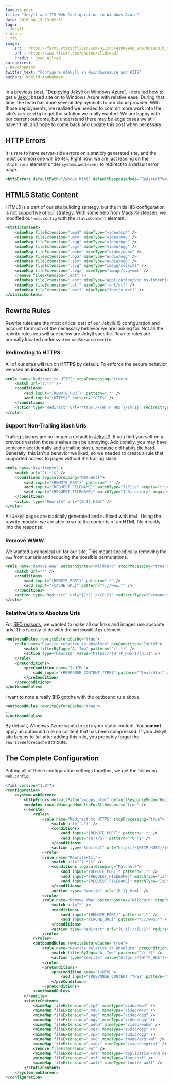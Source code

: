 ```yaml
---
layout: post
title: "Jekyll and IIS Web Configuration in Windows Azure"
date: 2016-04-15 13:02:37
tags:
- Jekyll
- Azure
- IIS
image:
    src : https://farm5.staticflickr.com/4113/5441989960_8d97061ac8_b_d.jpg
    url : https://www.flickr.com/photos/alldread/
    credit : Ryan Allred
categories:
- Development
twitter_text: "Configure #Jekyll in @windowsazure and #IIS"
authors: Khalid Abuhakmeh
---
```


In a previous post, ["Deploying Jekyll on Windows Azure"](/2016-02-10-deploying-jekyll-to-windows-azure-app-services), I detailed how to get a [Jekyll](https://jekyllrb.com/) based site on to Windows Azure with relative ease. During that time, the team has done several deployments to our cloud provider. With those deployments, we realized we needed to commit more work into the site's `web.config` to get the solution we really wanted. We are happy with our current outcome, but understand there may be edge cases we still haven't hit, and hope to come back and update this post when necessary. 

## HTTP Errors

It is rare to have server-side errors on a staticly generated site, and the most common one will be `404`. Right now, we are just leaning on the `httpErrors` element under `system.webServer` to redirect to a default error page.

```xml
<httpErrors defaultPath="/woops.html" defaultResponseMode="Redirect"></httpErrors>
```

## HTML5 Static Content

HTML5 is a part of our site building strategy, but the initial IIS configuration is not supportive of our strategy. With some help from [Mads Kristensen](http://madskristensen.net/post/prepare-webconfig-for-html5-and-css3), we modified our `web.config` with the `staticContent` element.

```xml
<staticContent>
    <mimeMap fileExtension=".mp4" mimeType="video/mp4" />
    <mimeMap fileExtension=".m4v" mimeType="video/m4v" />
    <mimeMap fileExtension=".ogg" mimeType="video/ogg" />
    <mimeMap fileExtension=".ogv" mimeType="video/ogg" />
    <mimeMap fileExtension=".webm" mimeType="video/webm" />
    <mimeMap fileExtension=".oga" mimeType="audio/ogg" />
    <mimeMap fileExtension=".spx" mimeType="audio/ogg" />
    <mimeMap fileExtension=".svg" mimeType="image/svg+xml" />
    <mimeMap fileExtension=".svgz" mimeType="image/svg+xml" />
    <remove fileExtension=".eot" />
    <mimeMap fileExtension=".eot" mimeType="application/vnd.ms-fontobject" />
    <mimeMap fileExtension=".otf" mimeType="font/otf" />
    <mimeMap fileExtension=".woff" mimeType="font/x-woff" />
</staticContent>
```

## Rewrite Rules

Rewrite rules are the most critical part of our Jekyll/IIS configuration and account for much of the necessary behavior we are looking for. Not all the rewrite rules you will see below are Jekyll specific. Rewrite rules are normally located under `system.webServer/rewrite`.

### Redirecting to HTTPS

All of our sites will run on **HTTPS** by default. To enforce the secure behavior we used an **inbound** rule.

```xml
<rule name="Redirect to HTTPS" stopProcessing="true">
    <match url="(.*)" />
    <conditions>
        <add input="{REMOTE_PORT}" pattern=".*" />
        <add input="{HTTPS}" pattern="^OFF$" />
    </conditions>
    <action type="Redirect" url="https://{HTTP_HOST}/{R:1}" redirectType="Permanent" />
</rule>
```

### Support Non-Trailing Slash Urls

Trailing slashes are no longer a default in [Jekyll 3]( https://jekyllrb.com/docs/upgrading/2-to-3/#permalinks-no-longer-automatically-add-a-trailing-slash). If you find yourself on a previous version those slashes can be annoying. Additionally, you may have someone accidentally add a trailing slash, because old habits die hard. Generally, this isn't a behavior we liked, so we needed to create a rule that supported access to pages without the trailing slash. 

```xml
<rule name="RewriteHtml">
    <match url="^(.*)$" />
    <conditions logicalGrouping="MatchAll">
        <add input="{REMOTE_PORT}" pattern=".*" />
        <add input="{REQUEST_FILENAME}" matchType="IsFile" negate="true" />
        <add input="{REQUEST_FILENAME}" matchType="IsDirectory" negate="true" />
    </conditions>
    <action type="Rewrite" url="{R:1}.html" />
</rule>
```

All Jekyll pages are statically generated and suffixed with `html`. Using the rewrite module, we are able to write the contents of an HTML file directly into the response.

### Remove WWW

We wanted a canonical url for our site. This meant specifically removing the `www` from our urls and reducing the possible permutations.

```xml
<rule name="Remove WWW" patternSyntax="Wildcard" stopProcessing="true">
    <match url="*" />
    <conditions>
        <add input="{REMOTE_PORT}" pattern=".*" />
        <add input="{CACHE_URL}" pattern="*://www.*" />
    </conditions>
    <action type="Redirect" url="{C:1}://{C:2}" redirectType="Permanent" />
</rule>
```

### Relative Urls to Absolute Urls

For [SEO reasons](https://moz.com/blog/relative-vs-absolute-urls-whiteboard-friday), we wanted to make all our links and images use absolute urls. This is easy to do with the `outboundRules` element. 

```xml
<outboundRules rewriteBeforeCache="true">
    <rule name="Rewrite relative to absolute" preCondition="IsHtml">
        <match filterByTags="A, Img" pattern="^/(.*)" />
        <action type="Rewrite" value="https://{HTTP_HOST}/{R:1}" />
    </rule>
    <preConditions>
        <preCondition name="IsHTML">
            <add input="{RESPONSE_CONTENT_TYPE}" pattern="^text/html" />
        </preCondition>
    </preConditions>
</outboundRules>
```

I want to note a really **BIG** gotcha with the outbound rule above.

```xml
<outboundRules rewriteBeforeCache="true">
...
</outboundRules>
```

By default, Windows Azure wants to `gzip` your static content. You **cannot** apply an outbound rule on content that has been compressed. If your Jekyll site begins to fail after adding this rule, you probably forgot the `rewriteBeforeCache` attribute.

## The Complete Configuration

Putting all of these configuration settings together, we get the following `web.config`:

```xml
<?xml version="1.0"?>
<configuration>
    <system.webServer>
        <httpErrors defaultPath="/woops.html" defaultResponseMode="Redirect"></httpErrors>
        <modules runAllManagedModulesForAllRequests="true" />
        <rewrite>
            <rules>
                <rule name="Redirect to HTTPS" stopProcessing="true">
                    <match url="(.*)" />
                    <conditions>
                        <add input="{REMOTE_PORT}" pattern=".*" />
                        <add input="{HTTPS}" pattern="^OFF$" />
                    </conditions>
                    <action type="Redirect" url="https://{HTTP_HOST}/{R:1}" redirectType="Permanent" />
                </rule>
                <rule name="RewriteHtml">
                    <match url="^(.*)$" />
                    <conditions logicalGrouping="MatchAll">
                        <add input="{REMOTE_PORT}" pattern=".*" />
                        <add input="{REQUEST_FILENAME}" matchType="IsFile" negate="true" />
                        <add input="{REQUEST_FILENAME}" matchType="IsDirectory" negate="true" />
                    </conditions>
                    <action type="Rewrite" url="{R:1}.html" />
                </rule>
                <rule name="Remove WWW" patternSyntax="Wildcard" stopProcessing="true">
                    <match url="*" />
                    <conditions>
                        <add input="{REMOTE_PORT}" pattern=".*" />
                        <add input="{CACHE_URL}" pattern="*://www.*" />
                    </conditions>
                    <action type="Redirect" url="{C:1}://{C:2}" redirectType="Permanent" />
                </rule>
            </rules>
            <outboundRules rewriteBeforeCache="true">
                <rule name="Rewrite relative to absolute" preCondition="IsHtml">
                    <match filterByTags="A, Img" pattern="^/(.*)" />
                    <action type="Rewrite" value="https://{HTTP_HOST}/{R:1}" />
                </rule>
                <preConditions>
                    <preCondition name="IsHTML">
                        <add input="{RESPONSE_CONTENT_TYPE}" pattern="^text/html" />
                    </preCondition>
                </preConditions>
            </outboundRules>
        </rewrite>
        <staticContent>
            <mimeMap fileExtension=".mp4" mimeType="video/mp4" />
            <mimeMap fileExtension=".m4v" mimeType="video/m4v" />
            <mimeMap fileExtension=".ogg" mimeType="video/ogg" />
            <mimeMap fileExtension=".ogv" mimeType="video/ogg" />
            <mimeMap fileExtension=".webm" mimeType="video/webm" />
            <mimeMap fileExtension=".oga" mimeType="audio/ogg" />
            <mimeMap fileExtension=".spx" mimeType="audio/ogg" />
            <mimeMap fileExtension=".svg" mimeType="image/svg+xml" />
            <mimeMap fileExtension=".svgz" mimeType="image/svg+xml" />
            <remove fileExtension=".eot" />
            <mimeMap fileExtension=".eot" mimeType="application/vnd.ms-fontobject" />
            <mimeMap fileExtension=".otf" mimeType="font/otf" />
            <mimeMap fileExtension=".woff" mimeType="font/x-woff" />
        </staticContent>
    </system.webServer>
</configuration>
```